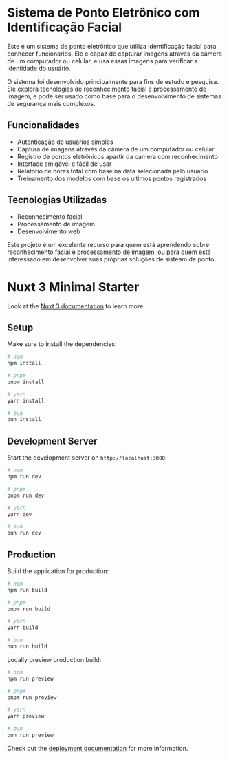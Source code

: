 # Sistema de Ponto Eletrônico com Identificação Facial

Este é um sistema de ponto eletrônico que utiliza identificação facial para conhecer funcionarios. Ele é capaz de capturar imagens através da câmera de um computador ou celular, e usa essas imagens para verificar a identidade do usuário.

O sistema foi desenvolvido principalmente para fins de estudo e pesquisa. Ele explora tecnologias de reconhecimento facial e processamento de imagem, e pode ser usado como base para o desenvolvimento de sistemas de segurança mais complexos.

## Funcionalidades

- Autenticação de usuários simples
- Captura de imagens através da câmera de um computador ou celular
- Registro de pontos eletrônicos apartir da camera com reconhecimento
- Interface amigável e fácil de usar
- Relatorio de horas total com base na data selecionada pelo usuario
- Treinamento dos modelos com base os ultimos pontos registrados

## Tecnologias Utilizadas

- Reconhecimento facial
- Processamento de imagem
- Desenvolvimento web

Este projeto é um excelente recurso para quem está aprendendo sobre reconhecimento facial e processamento de imagem, ou para quem está interessado em desenvolver suas próprias soluções de sisteam de ponto.

# Nuxt 3 Minimal Starter

Look at the [Nuxt 3 documentation](https://nuxt.com/docs/getting-started/introduction) to learn more.

## Setup

Make sure to install the dependencies:

```bash
# npm
npm install

# pnpm
pnpm install

# yarn
yarn install

# bun
bun install
```

## Development Server

Start the development server on `http://localhost:3000`:

```bash
# npm
npm run dev

# pnpm
pnpm run dev

# yarn
yarn dev

# bun
bun run dev
```

## Production

Build the application for production:

```bash
# npm
npm run build

# pnpm
pnpm run build

# yarn
yarn build

# bun
bun run build
```

Locally preview production build:

```bash
# npm
npm run preview

# pnpm
pnpm run preview

# yarn
yarn preview

# bun
bun run preview
```

Check out the [deployment documentation](https://nuxt.com/docs/getting-started/deployment) for more information.
